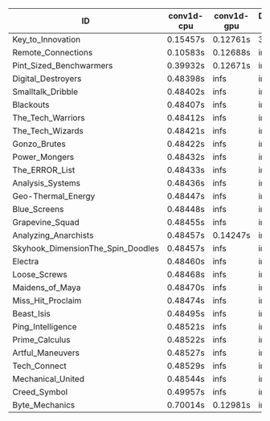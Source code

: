 |ID|conv1d-cpu|conv1d-gpu|DWSPConv2D-gpu|gemm-gpu|avg|
|-|-|-|-|-|-|
|Key_to_Innovation|0.15457s|0.12761s|3.45018s|2.72673s|1.61477s|
|Remote_Connections|0.10583s|0.12688s|infs|4.75703s|infs|
|Pint_Sized_Benchwarmers|0.39932s|0.12671s|infs|4.76481s|infs|
|Digital_Destroyers|0.48398s|infs|infs|4.73235s|infs|
|Smalltalk_Dribble|0.48402s|infs|infs|4.70231s|infs|
|Blackouts|0.48407s|infs|infs|4.73781s|infs|
|The_Tech_Warriors|0.48412s|infs|infs|4.78003s|infs|
|The_Tech_Wizards|0.48421s|infs|infs|4.73045s|infs|
|Gonzo_Brutes|0.48422s|infs|infs|4.75056s|infs|
|Power_Mongers|0.48432s|infs|infs|4.76602s|infs|
|The_ERROR_List|0.48433s|infs|infs|4.76815s|infs|
|Analysis_Systems|0.48436s|infs|infs|4.76125s|infs|
|Geo-Thermal_Energy|0.48447s|infs|infs|4.77164s|infs|
|Blue_Screens|0.48448s|infs|infs|4.76510s|infs|
|Grapevine_Squad|0.48455s|infs|infs|4.74449s|infs|
|Analyzing_Anarchists|0.48457s|0.14247s|infs|4.75946s|infs|
|Skyhook_DimensionThe_Spin_Doodles|0.48457s|infs|infs|4.76655s|infs|
|Electra|0.48460s|infs|infs|4.76622s|infs|
|Loose_Screws|0.48468s|infs|infs|4.74084s|infs|
|Maidens_of_Maya|0.48470s|infs|infs|4.76616s|infs|
|Miss_Hit_Proclaim|0.48474s|infs|infs|4.75550s|infs|
|Beast_Isis|0.48495s|infs|infs|4.76615s|infs|
|Ping_Intelligence|0.48521s|infs|infs|4.76641s|infs|
|Prime_Calculus|0.48522s|infs|infs|4.75414s|infs|
|Artful_Maneuvers|0.48527s|infs|infs|4.77058s|infs|
|Tech_Connect|0.48529s|infs|infs|4.75740s|infs|
|Mechanical_United|0.48544s|infs|infs|4.75997s|infs|
|Creed_Symbol|0.49957s|infs|infs|4.72957s|infs|
|Byte_Mechanics|0.70014s|0.12981s|infs|4.75749s|infs|
